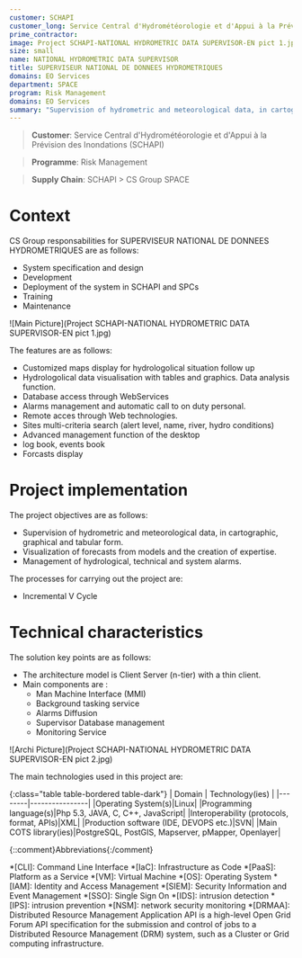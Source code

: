 ```yaml
---
customer: SCHAPI
customer_long: Service Central d'Hydrométéorologie et d'Appui à la Prévision des Inondations
prime_contractor: 
image: Project SCHAPI-NATIONAL HYDROMETRIC DATA SUPERVISOR-EN pict 1.jpg
size: small
name: NATIONAL HYDROMETRIC DATA SUPERVISOR
title: SUPERVISEUR NATIONAL DE DONNEES HYDROMETRIQUES
domains: EO Services
department: SPACE
program: Risk Management
domains: EO Services
summary: "Supervision of hydrometric and meteorological data, in cartographic, graphical and tabular form. Visualization of forecasts from models and the creation of expertise. Management of hydrological, technical and system alarms."
---
```


> __Customer__\: Service Central d'Hydrométéorologie et d'Appui à la Prévision des Inondations (SCHAPI)

> __Programme__\: Risk Management

> __Supply Chain__\: SCHAPI >  CS Group SPACE


# Context


CS Group responsabilities for SUPERVISEUR NATIONAL DE DONNEES HYDROMETRIQUES are as follows:
* System specification and design
* Development
* Deployment of the system in SCHAPI and SPCs
* Training
* Maintenance

![Main Picture](Project SCHAPI-NATIONAL HYDROMETRIC DATA SUPERVISOR-EN pict 1.jpg)

The features are as follows:
* Customized maps display for hydrologolical situation follow up 
* Hydrologolical data visualisation with tables and graphics. Data analysis function.
* Database access through WebServices
* Alarms management and automatic call to on duty personal.
* Remote acces through Web technologies.
* Sites multi-criteria search (alert level, name, river, hydro conditions)
* Advanced management function of the desktop
* log book, events book
* Forcasts display

# Project implementation

The project objectives are as follows:
* Supervision of hydrometric and meteorological data, in cartographic, graphical and tabular form.
* Visualization of forecasts from models and the creation of expertise.
* Management of hydrological, technical and system alarms.

The processes for carrying out the project are:
* Incremental V Cycle

# Technical characteristics

The solution key points are as follows:
* The architecture model is Client Server (n-tier) with a thin client.
* Main components are :
	 *  Man Machine Interface (MMI)
	 *  Background tasking service 
	 *  Alarms Diffusion
	 *  Supervisor Database management
	 *  Monitoring Service

![Archi Picture](Project SCHAPI-NATIONAL HYDROMETRIC DATA SUPERVISOR-EN pict 2.jpg)

The main technologies used in this project are:

{:class="table table-bordered table-dark"}
| Domain | Technology(ies) |
|--------|----------------|
|Operating System(s)|Linux|
|Programming language(s)|Php 5.3, JAVA, C, C++, JavaScript|
|Interoperability (protocols, format, APIs)|XML|
|Production software (IDE, DEVOPS etc.)|SVN|
|Main COTS library(ies)|PostgreSQL, PostGIS, Mapserver, pMapper, Openlayer|



{::comment}Abbreviations{:/comment}

*[CLI]: Command Line Interface
*[IaC]: Infrastructure as Code
*[PaaS]: Platform as a Service
*[VM]: Virtual Machine
*[OS]: Operating System
*[IAM]: Identity and Access Management
*[SIEM]: Security Information and Event Management
*[SSO]: Single Sign On
*[IDS]: intrusion detection
*[IPS]: intrusion prevention
*[NSM]: network security monitoring
*[DRMAA]: Distributed Resource Management Application API is a high-level Open Grid Forum API specification for the submission and control of jobs to a Distributed Resource Management (DRM) system, such as a Cluster or Grid computing infrastructure.
